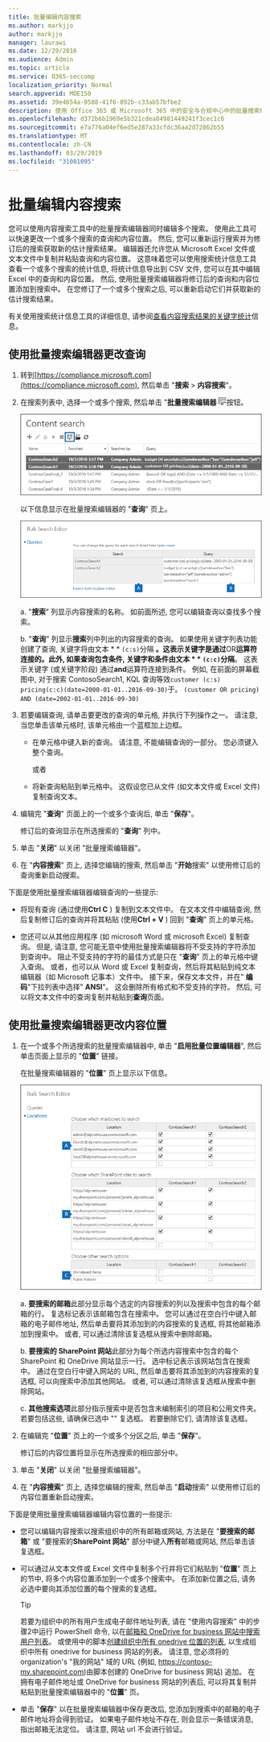 ```yaml
---
title: 批量编辑内容搜索
ms.author: markjjo
author: markjjo
manager: laurawi
ms.date: 12/29/2016
ms.audience: Admin
ms.topic: article
ms.service: O365-seccomp
localization_priority: Normal
search.appverid: MOE150
ms.assetid: 39e4654a-9588-41f6-892b-c33ab57bfbe2
description: 使用 Office 365 或 Microsoft 365 中的安全与合规中心中的批量搜索编辑器快速更改一个或多个内容搜索的查询和内容位置。
ms.openlocfilehash: d372b6b1969e5b321cdea84981449241f3cec1c6
ms.sourcegitcommit: e7a776a04ef6ed5e287a33cfdc36aa2d72862b55
ms.translationtype: MT
ms.contentlocale: zh-CN
ms.lasthandoff: 03/29/2019
ms.locfileid: "31001095"
---
```

# <a name="bulk-edit-content-searches"></a>批量编辑内容搜索

您可以使用内容搜索工具中的批量搜索编辑器同时编辑多个搜索。 使用此工具可以快速更改一个或多个搜索的查询和内容位置。 然后, 您可以重新运行搜索并为修订后的搜索获取新的估计搜索结果。 编辑器还允许您从 Microsoft Excel 文件或文本文件中复制并粘贴查询和内容位置。 这意味着您可以使用搜索统计信息工具查看一个或多个搜索的统计信息, 将统计信息导出到 CSV 文件, 您可以在其中编辑 Excel 中的查询和内容位置。 然后, 使用批量搜索编辑器将修订后的查询和内容位置添加到搜索中。 在您修订了一个或多个搜索之后, 可以重新启动它们并获取新的估计搜索结果。
  
有关使用搜索统计信息工具的详细信息, 请参阅[查看内容搜索结果的关键字统计](view-keyword-statistics-for-content-search.md)信息。
  
## <a name="use-the-bulk-search-editor-to-change-queries"></a>使用批量搜索编辑器更改查询

1. 转到[https://compliance.microsoft.com](https://compliance.microsoft.com), 然后单击 "**搜索** \> **内容搜索**"。
    
2. 在搜索列表中, 选择一个或多个搜索, 然后单击 "**批量搜索编辑器** ![批量搜索编辑器"](media/1ddb3d18-2f00-4a7b-98a6-817ca5ec7014.png)按钮。
    
    ![选择一个或多个搜索, 然后单击 "批量搜索编辑器"](media/600c9716-89a2-4451-b111-fa7cfaad2006.png)
  
    以下信息显示在批量搜索编辑器的 "**查询**" 页上。 
    
    !["批量搜索编辑器" 页将显示所选搜索的查询](media/189659af-cc78-4479-b0bc-a93decad2f6c.png)
  
    a. "**搜索**" 列显示内容搜索的名称。 如前面所述, 您可以编辑查询以查找多个搜索。 
    
    b. "**查询**" 列显示**搜索**列中列出的内容搜索的查询。 如果使用关键字列表功能创建了查询, 关键字将由文本 * * `(c:s)`分隔 **。这表示关键字是通过**OR**运算符连接的。此外, 如果查询包含条件, 关键字和条件由文本 * * `(c:c)`分隔**。 这表示关键字 (或关键字阶段) 通过**and**运算符连接到条件。 例如, 在前面的屏幕截图中, 对于搜索 ContosoSearch1, KQL 查询等效`customer (c:s) pricing(c:c)(date=2000-01-01..2016-09-30)`于。 `(customer OR pricing) AND (date=2002-01-01..2016-09-30)`
    
3. 若要编辑查询, 请单击要更改的查询的单元格, 并执行下列操作之一。 请注意, 当您单击该单元格时, 该单元格由一个蓝框加上边框。
    
   - 在单元格中键入新的查询。 请注意, 不能编辑查询的一部分。 您必须键入整个查询。
    
      或者
    
    - 将新查询粘贴到单元格中。 这假设您已从文件 (如文本文件或 Excel 文件) 复制查询文本。
    
4. 编辑完 "**查询**" 页面上的一个或多个查询后, 单击 "**保存**"。
    
    修订后的查询显示在所选搜索的 "**查询**" 列中。 
    
5. 单击 "**关闭**" 以关闭 "批量搜索编辑器"。 
    
6. 在 "**内容搜索**" 页上, 选择您编辑的搜索, 然后单击 "**开始**搜索" 以使用修订后的查询重新启动搜索。 
    
下面是使用批量搜索编辑器编辑查询的一些提示:
  
- 将现有查询 (通过使用**Ctrl C** ) 复制到文本文件中。 在文本文件中编辑查询, 然后复制修订后的查询并将其粘贴 (使用**Ctrl + V** ) 回到 "**查询**" 页上的单元格。 
    
- 您还可以从其他应用程序 (如 microsoft Word 或 microsoft Excel) 复制查询。 但是, 请注意, 您可能无意中使用批量搜索编辑器将不受支持的字符添加到查询中。 阻止不受支持的字符的最佳方式是只在 "**查询**" 页上的单元格中键入查询。 或者，也可以从 Word 或 Excel 复制查询，然后将其粘贴到纯文本编辑器（如 Microsoft 记事本）文件中。 接下来，保存文本文件，并在" **编码**"下拉列表中选择" **ANSI**"。 这会删除所有格式和不受支持的字符。 然后, 可以将文本文件中的查询复制并粘贴到**查询**页面。 
    
  
## <a name="use-the-bulk-search-editor-to-change-content-locations"></a>使用批量搜索编辑器更改内容位置

1. 在一个或多个所选搜索的批量搜索编辑器中, 单击 "**启用批量位置编辑器**", 然后单击页面上显示的 "**位置**" 链接。 
    
    在批量搜索编辑器的 "**位置**" 页上显示以下信息。 
    
    ![单击 "启用批量位置编辑器", 然后单击 "位置" 以添加或删除内容位置](media/a5a468ce-bd63-4c53-bc37-ff64cf769e59.png)
  
    a. **要搜索的邮箱**此部分显示每个选定的内容搜索的列以及搜索中包含的每个邮箱的行。 复选标记表示该邮箱包含在搜索中。 您可以通过在空白行中键入邮箱的电子邮件地址, 然后单击要将其添加到的内容搜索的复选框, 将其他邮箱添加到搜索中。 或者, 可以通过清除该复选框从搜索中删除邮箱。
    
    b. **要搜索的 SharePoint 网站**此部分为每个所选内容搜索中包含的每个 SharePoint 和 OneDrive 网站显示一行。 选中标记表示该网站包含在搜索中。 通过在空白行中键入网站的 URL, 然后单击要将其添加到的内容搜索的复选框, 可以向搜索中添加其他网站。 或者, 可以通过清除该复选框从搜索中删除网站。
    
    c. **其他搜索选项**此部分指示搜索中是否包含未编制索引的项目和公用文件夹。 若要包括这些, 请确保已选中 "" 复选框。 若要删除它们, 请清除该复选框。
    
2. 在编辑完 "**位置**" 页上的一个或多个分区之后, 单击 "**保存**"。
    
    修订后的内容位置将显示在所选搜索的相应部分中。
    
3. 单击 "**关闭**" 以关闭 "批量搜索编辑器"。 
    
4. 在 "**内容搜索**" 页上, 选择您编辑的搜索, 然后单击 "**启动**搜索" 以使用修订后的内容位置重新启动搜索。 
    
下面是使用批量搜索编辑器编辑内容位置的一些提示:
  
- 您可以编辑内容搜索以搜索组织中的所有邮箱或网站, 方法是在 "**要搜索的邮箱**" 或 "要搜索的**SharePoint 网站**" 部分中键入**所有**邮箱或网站, 然后单击该复选框。 
    
- 可以通过从文本文件或 Excel 文件中复制多个行并将它们粘贴到 "**位置**" 页上的节中, 将多个内容位置添加到一个或多个搜索中。 在添加新位置之后, 请务必选中要向其添加位置的每个搜索的复选框。 
    
    > [!TIP]
    > 若要为组织中的所有用户生成电子邮件地址列表, 请在 "使用内容搜索" 中的步骤2中运行 PowerShell 命令, 以在[邮箱和 OneDrive for business 网站中搜索用户列表](search-the-mailbox-and-onedrive-for-business-for-a-list-of-users.md#step2)。 或使用中的脚本[创建组织中所有 onedrive 位置的列表](https://support.office.com/article/8e200cb2-c768-49cb-88ec-53493e8ad80a), 以生成组织中所有 onedrive for business 网站的列表。 请注意, 您必须将的 organization's "我的网站" 域的 URL (例如, https://contoso-my.sharepoint.com)由脚本创建的 OneDrive for business 网站) 追加。 在拥有电子邮件地址或 OneDrive for business 网站的列表后, 可以将其复制并粘贴到批量搜索编辑器中的 "**位置**" 页。 
  
- 单击 "**保存**" 以在批量搜索编辑器中保存更改后, 您添加到搜索中的邮箱的电子邮件地址将会得到验证。 如果电子邮件地址不存在, 则会显示一条错误消息, 指出邮箱无法定位。 请注意, 网站 url 不会进行验证。 
  


